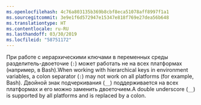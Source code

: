 ```yaml
---
ms.openlocfilehash: 4c76a803135b369b8cbf8eca51078aff8997f1a1
ms.sourcegitcommit: 3e9e1f6d572947e15347e818f769e27dea56b648
ms.translationtype: HT
ms.contentlocale: ru-RU
ms.lasthandoff: 03/30/2019
ms.locfileid: "58751172"
---
```

<span data-ttu-id="8565f-101">При работе с иерархическими ключами в переменных среды разделитель-двоеточие (`:`) может работать не на всех платформах (например, в Bash).</span><span class="sxs-lookup"><span data-stu-id="8565f-101">When working with hierarchical keys in environment variables, a colon separator (`:`) may not work on all platforms (for example, Bash).</span></span> <span data-ttu-id="8565f-102">Двойной знак подчеркивания (`__`) поддерживается на всех платформах и его можно заменить двоеточием.</span><span class="sxs-lookup"><span data-stu-id="8565f-102">A double underscore (`__`) is supported by all platforms and is replaced by a colon.</span></span>